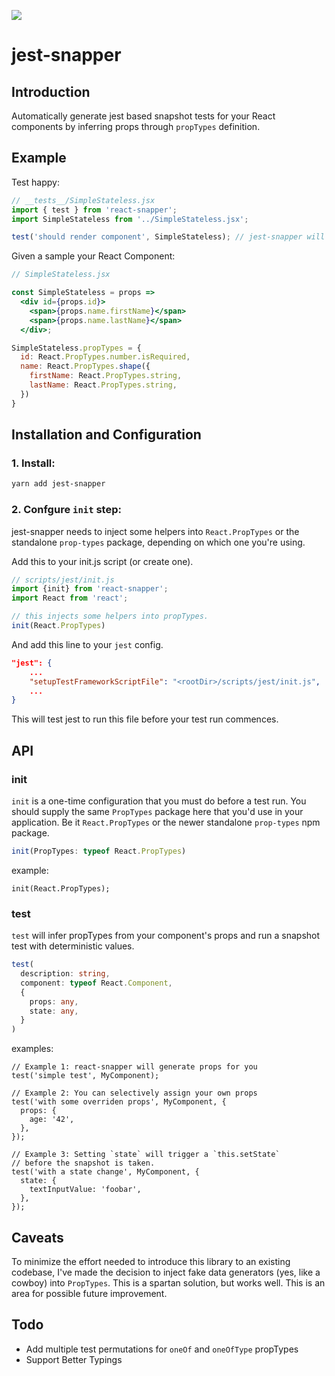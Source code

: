 ![](https://circleci.com/gh/nadeesha/jest-snapper.svg?style=shield&circle-token=:circle-token)

# jest-snapper

## Introduction

Automatically generate jest based snapshot tests for your React components by inferring props through `propTypes` definition.

## Example

Test happy:
```js
// __tests__/SimpleStateless.jsx
import { test } from 'react-snapper';
import SimpleStateless from '../SimpleStateless.jsx';

test('should render component', SimpleStateless); // jest-snapper will do  a snapshot test with generated props
```

Given a sample  your React Component:
```jsx
// SimpleStateless.jsx

const SimpleStateless = props =>
  <div id={props.id}>
    <span>{props.name.firstName}</span>
    <span>{props.name.lastName}</span>
  </div>;

SimpleStateless.propTypes = {
  id: React.PropTypes.number.isRequired,
  name: React.PropTypes.shape({
    firstName: React.PropTypes.string,
    lastName: React.PropTypes.string,
  })
}
```

## Installation and Configuration

### 1. Install:
```bash
yarn add jest-snapper
```

### 2. Confgure `init` step:
jest-snapper needs to inject some helpers into `React.PropTypes` or the standalone `prop-types` package, depending on which one you're using.

Add this to your init.js script (or create one).
```js
// scripts/jest/init.js
import {init} from 'react-snapper';
import React from 'react';

// this injects some helpers into propTypes.
init(React.PropTypes)
```

And add this line to your `jest` config.
```json
"jest": {
    ...
    "setupTestFrameworkScriptFile": "<rootDir>/scripts/jest/init.js",
    ...
}
```
This will test jest to run this file before your test run commences.

## API
### init
`init` is a one-time configuration that you must do before a test run. You should supply the same `PropTypes` package here that you'd use in your application. Be it `React.PropTypes` or the newer standalone `prop-types` npm package.
```ts
init(PropTypes: typeof React.PropTypes)
```
example:
```
init(React.PropTypes);
```
### test
`test` will infer propTypes from your component's props and run a snapshot test with deterministic values.
```ts
test(
  description: string,
  component: typeof React.Component,
  {
	props: any,
	state: any,
  }
)
```
examples:
```
// Example 1: react-snapper will generate props for you
test('simple test', MyComponent);

// Example 2: You can selectively assign your own props
test('with some overriden props', MyComponent, { 
  props: {
    age: '42',
  },
});

// Example 3: Setting `state` will trigger a `this.setState`
// before the snapshot is taken.
test('with a state change', MyComponent, {
  state: {
	textInputValue: 'foobar',
  },
});
```

## Caveats
To minimize the effort needed to introduce this library to an existing codebase, I've made the decision to inject fake data generators (yes, like a cowboy) into `PropTypes`. This is a spartan solution, but works well. This is an area for possible future improvement.

## Todo
- Add multiple test permutations for `oneOf` and `oneOfType` propTypes
- Support Better Typings